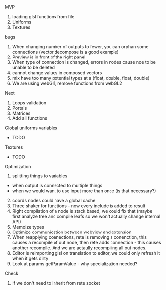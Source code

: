 MVP

1. loading glsl functions from file
2. Uniforms
3. Textures

bugs
1. When changing number of outputs to fewer, you can orphan some connections (vector decompose is a good example)
2. Preview is in front of the right panel
3. When type of connection is changed, errors in nodes cause noe to be unable to be deleted
4. cannot change values in composed vectors
5. mix have too many potential types at a (float, double, float, double)
6. We are using webGl1, remove functions from webGL2

Next

1. Loops validation
2. Portals
3. Matrices
4. Add all functions


Global uniforms variables
- TODO

Textures
- TODO

Optimization
1. splitting things to variables
 - when output is connected to multiple things
 - when we would want to use input more than once (is that necessary?)
2. coords nodes could have a global cache
3. Three shaker for functions - now every include is added to result
4. Right compilation of a node is stack based, we could fix that (maybe first analyze tree and compile leafs so we won't actually change internal API)
5. Memoize types
6. Optimize communication between webview and extension
7. When reapplying connections, rete is removing a conenction, this causes a recompile of out node, then rete adds connection - this causes another recompile. And we are actaully recompiling all out nodes.
8. Editor is reimporting glsl on translation to editor, we could only refresh it when it gets dirty
9. Look at params getParamValue - why specialization needed?

Check
1. If we don't need to inherit from rete socket


